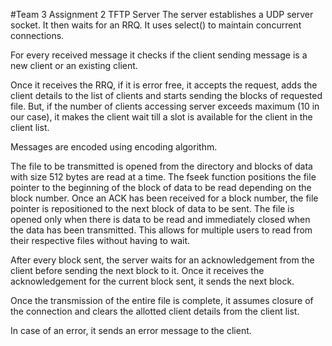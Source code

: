 #Team 3 Assignment 2 TFTP Server
The server establishes a UDP server socket. It then waits for an RRQ. It uses select() to maintain concurrent connections.

For every received message it checks if the client sending message is a new client or an existing client.

Once it receives the RRQ, if it is error free, it accepts the request, adds the client details to the list of clients and starts sending the blocks of requested file. But, if the number of clients accessing server exceeds maximum (10 in our case), it makes the client wait till a slot is available for the client in the client list.

Messages are encoded using encoding algorithm.

The file to be transmitted is opened from the directory and blocks of data with size 512 bytes are read at a time. The fseek function positions the file pointer to the beginning of the block of data to be read depending on the block number. Once an ACK has been received for a block number, the file pointer is repositioned to the next block of data to be sent. The file is opened only when there is data to be read and immediately closed when the data has been transmitted. This allows for multiple users to read from their respective files without having to wait. 

After every block sent, the server waits for an acknowledgement from the client before sending the next block to it. Once it receives the acknowledgement for the current block sent, it sends the next block.

Once the transmission of the entire file is complete, it assumes closure of the connection and clears the allotted client details from the client list.

In case of an error, it sends an error message to the client.
